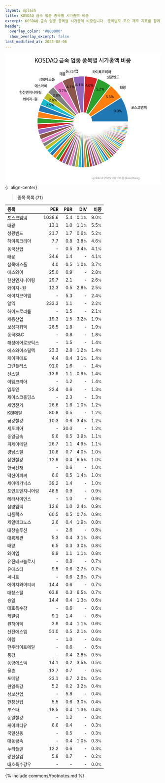 ```yaml
---
layout: splash
title: KOSDAQ 금속 업종 종목별 시가총액 비중
excerpt: KOSDAQ 금속 업종 종목별 시가총액 비중입니다. 종목별로 주요 재무 지표를 함께 표시합니다.
header:
  overlay_color: "#800000"
  show_overlay_excerpt: false
last_modified_at: 2025-08-06
---
```



![KOSDAQ 금속 업종 종목별 시가총액 비중](/stats/sector/images/kosdaq_업종_금속_종목.png){: .align-center}


> **종목 목록 (71)**<a id="list"></a>

| **종목** | **PER** | **PBR** | **DIV** | **비중** |
| :------- | ------: | ------: | ------: | -------: |
| [포스코엠텍](/009520/) | 1038.6 | 5.4 | 0.1<small>%</small> | 9.0<small>%</small> |
| 태광 | 13.1 | 1.0 | 1.1<small>%</small> | 5.5<small>%</small> |
| 성광벤드 | 21.7 | 1.7 | 0.6<small>%</small> | 5.2<small>%</small> |
| 하이록코리아 | 7.7 | 0.8 | 3.8<small>%</small> | 4.6<small>%</small> |
| 동국산업 | - | 0.5 | 3.4<small>%</small> | 4.1<small>%</small> |
| 태웅 | 34.6 | 1.4 | - | 4.1<small>%</small> |
| 삼목에스폼 | 4.0 | 0.5 | 1.0<small>%</small> | 3.7<small>%</small> |
| 에스와이 | 25.0 | 0.9 | - | 2.8<small>%</small> |
| 한선엔지니어링 | 29.7 | 2.1 | - | 2.6<small>%</small> |
| 와이지-원 | 12.3 | 0.5 | 2.8<small>%</small> | 2.5<small>%</small> |
| 에이치브이엠 | - | 5.3 | - | 2.4<small>%</small> |
| 알멕 | 233.3 | 1.1 | - | 2.2<small>%</small> |
| 하이드로리튬 | - | 1.5 | - | 2.1<small>%</small> |
| 제룡산업 | 19.3 | 1.5 | 3.2<small>%</small> | 1.9<small>%</small> |
| 보성파워텍 | 26.5 | 1.8 | - | 1.9<small>%</small> |
| 동국S&C | - | 0.8 | - | 1.8<small>%</small> |
| 해성에어로보틱스 | - | 1.5 | - | 1.4<small>%</small> |
| 에스와이스틸텍 | 23.3 | 2.8 | 1.2<small>%</small> | 1.4<small>%</small> |
| 케이피에프 | 4.4 | 0.4 | 3.1<small>%</small> | 1.4<small>%</small> |
| 그린플러스 | 91.0 | 1.6 | - | 1.4<small>%</small> |
| 신스틸 | 13.9 | 1.1 | 0.9<small>%</small> | 1.4<small>%</small> |
| 이엠코리아 | - | 1.2 | - | 1.4<small>%</small> |
| 엠투엔 | 22.4 | 0.6 | - | 1.3<small>%</small> |
| 제이스코홀딩스 | - | 2.3 | - | 1.3<small>%</small> |
| 세명전기 | 26.6 | 1.6 | 1.0<small>%</small> | 1.2<small>%</small> |
| KBI메탈 | 80.8 | 0.5 | - | 1.2<small>%</small> |
| 금강철강 | 10.3 | 0.6 | 3.4<small>%</small> | 1.2<small>%</small> |
| 세토피아 | - | 30.0 | - | 1.2<small>%</small> |
| 동일금속 | 9.6 | 0.5 | 3.9<small>%</small> | 1.1<small>%</small> |
| 피제이메탈 | 26.7 | 1.1 | 4.9<small>%</small> | 1.1<small>%</small> |
| 경남스틸 | 10.8 | 0.7 | 4.0<small>%</small> | 1.0<small>%</small> |
| 삼현철강 | 12.9 | 0.4 | 6.5<small>%</small> | 1.0<small>%</small> |
| 한국선재 | - | 0.6 | - | 1.0<small>%</small> |
| 덕신이피씨 | 6.0 | 0.5 | 1.4<small>%</small> | 1.0<small>%</small> |
| 세아메카닉스 | 39.2 | 1.4 | - | 1.0<small>%</small> |
| 포인트엔지니어링 | 48.5 | 0.9 | - | 0.9<small>%</small> |
| 테라사이언스 | - | 1.0 | - | 0.9<small>%</small> |
| 삼영엠텍 | 12.6 | 1.0 | 2.4<small>%</small> | 0.9<small>%</small> |
| 티플랙스 | 60.5 | 0.5 | 0.7<small>%</small> | 0.9<small>%</small> |
| 제일테크노스 | 2.6 | 0.4 | 1.9<small>%</small> | 0.8<small>%</small> |
| 대창솔루션 | - | 2.6 | - | 0.8<small>%</small> |
| 대륙제관 | 5.3 | 0.4 | 3.1<small>%</small> | 0.8<small>%</small> |
| 태양 | 6.5 | 0.3 | 3.0<small>%</small> | 0.8<small>%</small> |
| 와이엠 | 9.9 | 1.1 | 1.1<small>%</small> | 0.8<small>%</small> |
| 유진테크놀로지 | - | 0.8 | - | 0.7<small>%</small> |
| 유에스티 | 9.5 | 0.6 | 2.7<small>%</small> | 0.7<small>%</small> |
| 쎄니트 | - | 0.6 | 2.9<small>%</small> | 0.7<small>%</small> |
| 에이치와이티씨 | 14.4 | 0.6 | - | 0.7<small>%</small> |
| 대창스틸 | 63.8 | 0.3 | 6.5<small>%</small> | 0.7<small>%</small> |
| 승일 | 14.4 | 0.4 | 1.3<small>%</small> | 0.6<small>%</small> |
| 대호특수강 | - | 0.6 | - | 0.6<small>%</small> |
| 케일럼 | 9.1 | 1.4 | - | 0.6<small>%</small> |
| 윈하이텍 | 3.9 | 0.4 | 1.1<small>%</small> | 0.6<small>%</small> |
| 신진에스엠 | 51.0 | 0.5 | 2.1<small>%</small> | 0.6<small>%</small> |
| 이렘 | - | 1.0 | - | 0.6<small>%</small> |
| 한주라이트메탈 | - | 0.6 | - | 0.5<small>%</small> |
| 풍강 | - | 0.4 | 2.8<small>%</small> | 0.5<small>%</small> |
| 동양에스텍 | 14.1 | 0.2 | 3.5<small>%</small> | 0.5<small>%</small> |
| 율촌 | 13.7 | 0.7 | - | 0.5<small>%</small> |
| 포메탈 | 23.1 | 0.7 | 2.0<small>%</small> | 0.5<small>%</small> |
| 원일특강 | 5.2 | 0.2 | 3.2<small>%</small> | 0.4<small>%</small> |
| 삼보산업 | - | 5.8 | - | 0.4<small>%</small> |
| 한창산업 | 5.5 | 0.6 | 3.0<small>%</small> | 0.4<small>%</small> |
| 부스타 | 18.5 | 0.4 | 1.3<small>%</small> | 0.4<small>%</small> |
| 동일철강 | - | 1.2 | - | 0.3<small>%</small> |
| 케이피티유 | 6.6 | 0.4 | - | 0.3<small>%</small> |
| 국일신동 | - | 0.5 | - | 0.3<small>%</small> |
| 대동금속 | - | 0.4 | 1.0<small>%</small> | 0.3<small>%</small> |
| 누리플랜 | 12.2 | 0.6 | - | 0.3<small>%</small> |
| 광진실업 | 5.8 | 0.7 | - | 0.2<small>%</small> |
| 대호특수강우 | - | - | - | 0.0<small>%</small> |

{% include commons/footnotes.md %}